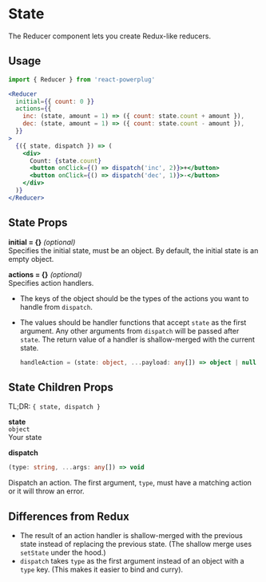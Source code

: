 # State

The Reducer component lets you create Redux-like reducers.

## Usage

```js
import { Reducer } from 'react-powerplug'
```

```jsx
<Reducer
  initial={{ count: 0 }}
  actions={{
    inc: (state, amount = 1) => ({ count: state.count + amount }),
    dec: (state, amount = 1) => ({ count: state.count - amount }),
  }}
>
  {({ state, dispatch }) => (
    <div>
      Count: {state.count}
      <button onClick={() => dispatch('inc', 2)}>+</button>
      <button onClick={() => dispatch('dec', 1)}>-</button>
    </div>
  )}
</Reducer>
```

## State Props

**initial = {}** _(optional)_  
Specifies the initial state, must be an object.
By default, the initial state is an empty object.

**actions = {}** _(optional)_  
Specifies action handlers.

* The keys of the object should be the types of the actions you want to handle from `dispatch`.
* The values should be handler functions that accept `state` as the first argument. Any other arguments from `dispatch` will be passed after `state`. The return value of a handler is shallow-merged with the current state.

  ```ts
  handleAction = (state: object, ...payload: any[]) => object | null
  ```

## State Children Props

TL;DR: `{ state, dispatch }`

**state**  
`object`  
Your state

**dispatch**

```ts
(type: string, ...args: any[]) => void
```

Dispatch an action. The first argument, `type`, must have a matching action or it will throw an error.

## Differences from Redux

* The result of an action handler is shallow-merged with the previous state instead of replacing the previous state. (The shallow merge uses `setState` under the hood.)
* `dispatch` takes `type` as the first argument instead of an object with a `type` key. (This makes it easier to bind and curry).

